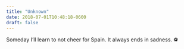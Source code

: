 ```yaml
---
title: "Unknown"
date: 2018-07-01T10:48:18-0600
draft: false
---
```


Someday I’ll learn to not cheer for Spain. It always ends in sadness. ⚽️
